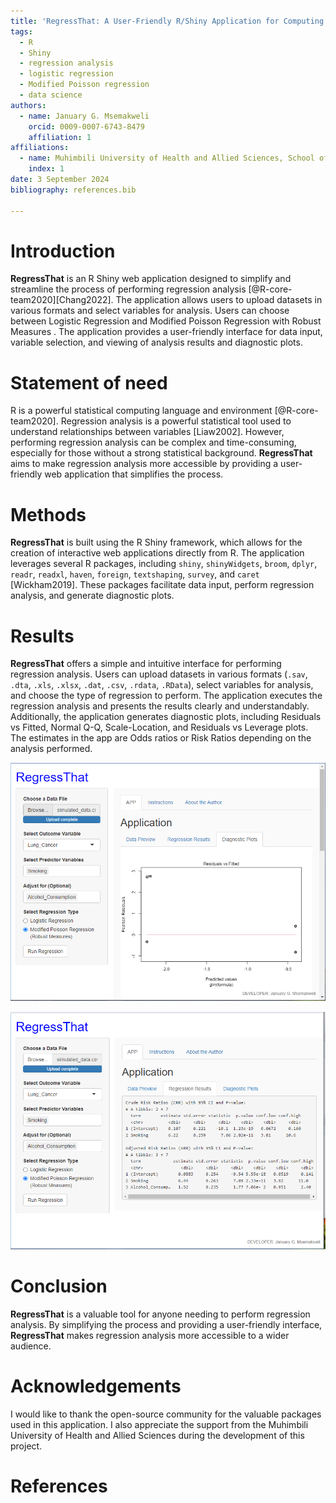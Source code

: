```yaml
---
title: 'RegressThat: A User-Friendly R/Shiny Application for Computing Odds Ratios and Risk Ratios for Binary Outcomes'
tags:
  - R
  - Shiny
  - regression analysis
  - logistic regression
  - Modified Poisson regression
  - data science
authors:
  - name: January G. Msemakweli
    orcid: 0009-0007-6743-8479
    affiliation: 1 
affiliations:
  - name: Muhimbili University of Health and Allied Sciences, School of Public Health and Social Sciences, Department of Environmental and Occupational Health, Tanzania
    index: 1
date: 3 September 2024
bibliography: references.bib

---
```


# Introduction

**RegressThat** is an R Shiny web application designed to simplify and streamline the process of performing regression analysis  [@R-core-team2020][Chang2022]. The application allows users to upload datasets in various formats and select variables for analysis. Users can choose between Logistic Regression and Modified Poisson Regression with Robust Measures . The application provides a user-friendly interface for data input, variable selection, and viewing of analysis results and diagnostic plots. 

# Statement of need

R is a powerful statistical computing language and environment [@R-core-team2020]. Regression analysis is a powerful statistical tool used to understand relationships between variables [Liaw2002]. However, performing regression analysis can be complex and time-consuming, especially for those without a strong statistical background. **RegressThat** aims to make regression analysis more accessible by providing a user-friendly web application that simplifies the process.

# Methods

**RegressThat** is built using the R Shiny framework, which allows for the creation of interactive web applications directly from R. The application leverages several R packages, including `shiny`, `shinyWidgets`, `broom`, `dplyr`, `readr`, `readxl`, `haven`, `foreign`, `textshaping`, `survey`, and `caret` [Wickham2019]. These packages facilitate data input, perform regression analysis, and generate diagnostic plots.

# Results

**RegressThat** offers a simple and intuitive interface for performing regression analysis. Users can upload datasets in various formats (`.sav`, `.dta`, `.xls`, `.xlsx`, `.dat`, `.csv`, `.rdata`, `.RData`), select variables for analysis, and choose the type of regression to perform. The application executes the regression analysis and presents the results clearly and understandably. Additionally, the application generates diagnostic plots, including Residuals vs Fitted, Normal Q-Q, Scale-Location, and Residuals vs Leverage plots. The estimates in the app are Odds ratios or Risk Ratios depending on the analysis performed.

![Regression Diagnostic Plots](https://github.com/january-msemakweli/RegressThat/blob/main/joss/Figures/Diagnostic%20Plots.PNG)

![Regression Results](https://github.com/january-msemakweli/RegressThat/blob/main/joss/Figures/Regression%20Results.PNG)

# Conclusion

**RegressThat** is a valuable tool for anyone needing to perform regression analysis. By simplifying the process and providing a user-friendly interface, **RegressThat** makes regression analysis more accessible to a wider audience.

# Acknowledgements

I would like to thank the open-source community for the valuable packages used in this application. I also appreciate the support from the Muhimbili University of Health and Allied Sciences during the development of this project.

# References
